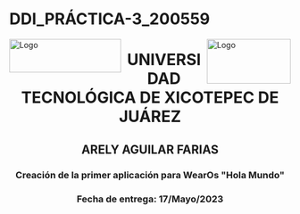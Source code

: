 # DDI_PRÁCTICA-3_200559
<p>
<img src=https://github.com/Arely2409/DDI_TAREA-3_200559/assets/84819096/22dfb7f9-16d5-4a39-b2c5-8c0b9ca50eb0 alt="Logo" width="200" height="60" align="left"> <img src=https://github.com/Arely2409/DDI_TAREA-3_200559/assets/84819096/db3bacf5-f028-4345-89ab-c9f7a32e64ac alt="Logo" width="150" height="80" align="right"> 
</p>

<P>
  <h1 align="center">UNIVERSIDAD TECNOLÓGICA DE XICOTEPEC DE JUÁREZ</h1>
  <h2 align="center">ARELY AGUILAR FARIAS</h2>
  <h3 align="center">Creación de la primer aplicación para WearOs "Hola Mundo"</h3>
  <h3 align="center">Fecha de entrega: 17/Mayo/2023</h3>
</P>
